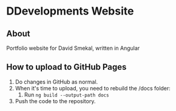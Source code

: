 # DDevelopments Website

## About
Portfolio website for David Smekal, written in Angular

## How to upload to GitHub Pages
1. Do changes in GitHub as normal.
2. When it's time to upload, you need to rebuild the /docs folder:
   1. Run `ng build --output-path docs`
3. Push the code to the repository.
